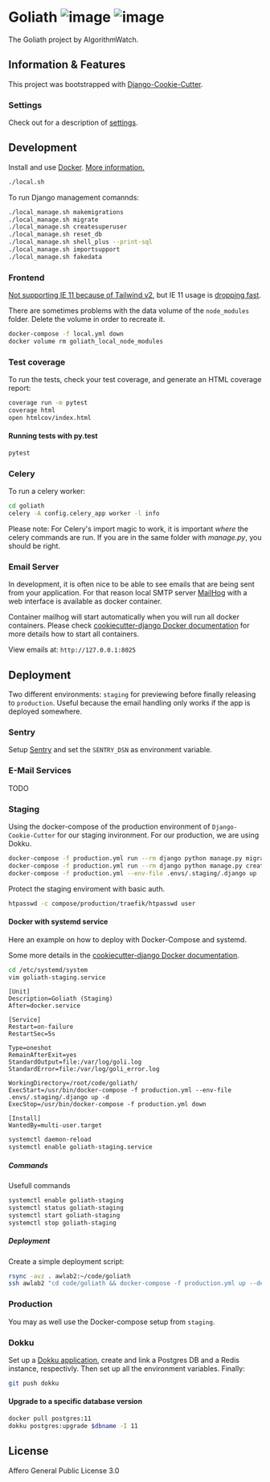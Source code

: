 # Goliath ![image](https://img.shields.io/badge/built%20with-Cookiecutter%20Django-ff69b4.svg) ![image](https://img.shields.io/badge/code%20style-black-000000.svg)

The Goliath project by AlgorithmWatch.

## Information & Features

This project was bootstrapped with [Django-Cookie-Cutter](https://github.com/pydanny/cookiecutter-django).

### Settings

Check out for a description of [settings](http://cookiecutter-django.readthedocs.io/en/latest/settings.html).

## Development

Install and use [Docker](https://docs.docker.com/get-docker/). [More information.](https://cookiecutter-django.readthedocs.io/en/latest/developing-locally-docker.html)

```bash
./local.sh
```

To run Django management comannds:

```bash
./local_manage.sh makemigrations
./local_manage.sh migrate
./local_manage.sh createsuperuser
./local_manage.sh reset_db
./local_manage.sh shell_plus --print-sql
./local_manage.sh importsupport
./local_manage.sh fakedata
```

### Frontend

[Not supporting IE 11 because of Tailwind v2](https://tailwindcss.com/docs/browser-support), but IE 11 usage is [dropping fast](https://gs.statcounter.com/browser-market-share/desktop/germany/#monthly-201812-202012).

There are sometimes problems with the data volume of the `node_modules` folder.
Delete the volume in order to recreate it.

```bash
docker-compose -f local.yml down
docker volume rm goliath_local_node_modules
```

### Test coverage

To run the tests, check your test coverage, and generate an HTML
coverage report:

```bash
coverage run -m pytest
coverage html
open htmlcov/index.html
```

#### Running tests with py.test

```bash
pytest
```

### Celery

To run a celery worker:

```bash
cd goliath
celery -A config.celery_app worker -l info
```

Please note: For Celery's import magic to work, it is important _where_
the celery commands are run. If you are in the same folder with
_manage.py_, you should be right.

### Email Server

In development, it is often nice to be able to see emails that are being
sent from your application. For that reason local SMTP server
[MailHog](https://github.com/mailhog/MailHog) with a web interface is
available as docker container.

Container mailhog will start automatically when you will run all docker
containers. Please check [cookiecutter-django Docker
documentation](http://cookiecutter-django.readthedocs.io/en/latest/deployment-with-docker.html)
for more details how to start all containers.

View emails at: `http://127.0.0.1:8025`

## Deployment

Two different environments: `staging` for previewing before finally releasing to `production`.
Useful because the email handling only works if the app is deployed somewhere.

### Sentry

Setup [Sentry](https://sentry.io) and set the `SENTRY_DSN` as environment variable.

### E-Mail Services

TODO

### Staging

Using the docker-compose of the production environment of `Django-Cookie-Cutter` for our staging invironment.
For our production, we are using Dokku.

```bash
docker-compose -f production.yml run --rm django python manage.py migrate
docker-compose -f production.yml run --rm django python manage.py createsuperuser
docker-compose -f production.yml --env-file .envs/.staging/.django up
```

Protect the staging enviroment with basic auth.

```bash
htpasswd -c compose/production/traefik/htpasswd user
```

#### Docker with systemd service

Here an example on how to deploy with Docker-Compose and systemd.

Some more details in the [cookiecutter-django Docker
documentation](http://cookiecutter-django.readthedocs.io/en/latest/deployment-with-docker.html).

```bash
cd /etc/systemd/system
vim goliath-staging.service
```

```
[Unit]
Description=Goliath (Staging)
After=docker.service

[Service]
Restart=on-failure
RestartSec=5s

Type=oneshot
RemainAfterExit=yes
StandardOutput=file:/var/log/goli.log
StandardError=file:/var/log/goli_error.log

WorkingDirectory=/root/code/goliath/
ExecStart=/usr/bin/docker-compose -f production.yml --env-file .envs/.staging/.django up -d
ExecStop=/usr/bin/docker-compose -f production.yml down

[Install]
WantedBy=multi-user.target
```

```bash
systemctl daemon-reload
systemctl enable goliath-staging.service
```

##### Commands

Usefull commands

```bash
systemctl enable goliath-staging
systemctl status goliath-staging
systemctl start goliath-staging
systemctl stop goliath-staging
```

##### Deployment

Create a simple deployment script:

```bash
rsync -avz . awlab2:~/code/goliath
ssh awlab2 "cd code/goliath && docker-compose -f production.yml up --detach --build django && docker-compose -f production.yml run --rm django python manage.py migrate"
```

### Production

You may as well use the Docker-compose setup from `staging`.

### Dokku

Set up a [Dokku application](http://dokku.viewdocs.io/dokku/deployment/application-deployment/), create and link a Postgres DB and a Redis instance, respectivly. Then set up all the environment variables. Finally:

```bash
git push dokku
```

#### Upgrade to a specific database version

```bash
docker pull postgres:11
dokku postgres:upgrade $dbname -I 11
```

## License

Affero General Public License 3.0
